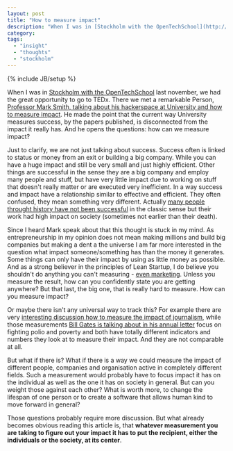 ```yaml
---
layout: post
title: "How to measure impact"
description: "When I was in [Stockholm with the OpenTechSchool](http://blog.opentechschool.org/2012/09/stockholm-calling.html) last november, we had the great opportunity to go to TEDx. There we met a remarkable Person, [Professor Mark Smith, talking about his hackerspace at University and how to measure impact](http://www.youtube.com/watch?v=BF56NEcmWDE). He made the point that the current way University measures success, by the papers published, is disconnected from the impact it really has. And he opens the questions: how can we measure impact?"
category: 
tags: 
  - "insight"
  - "thoughts"
  - "stockholm"
---
```

{% include JB/setup %}

When I was in [Stockholm with the OpenTechSchool](http://blog.opentechschool.org/2012/09/stockholm-calling.html) last november, we had the great opportunity to go to TEDx. There we met a remarkable Person, [Professor Mark Smith, talking about his hackerspace at University and how to measure impact](http://www.youtube.com/watch?v=BF56NEcmWDE). He made the point that the current way University measures success, by the papers published, is disconnected from the impact it really has. And he opens the questions: how can we measure impact?

Just to clarify, we are not just talking about success. Success often is linked to status or money from an exit or building a big company. While you can have a huge impact and still be very small and just highly efficient. Other things are successful in the sense they are a big company and employ many people and stuff, but have very little impact due to working on stuff that doesn't really matter or are executed very inefficient. In a way success and impact have a relationship similar to effective and efficient. They often confused, they mean something very different. Actually [many people throught history have not been successful](http://mentalfloss.com/article/28010/10-cultural-giants-who-died-coinless) in the classic sense but their work had high impact on society (sometimes not earlier than their death).

Since I heard Mark speak about that this thought is stuck in my mind. As entrepreneurship in my opinion does not mean making millions and build big companies but making a dent a the universe I am far more interested in the question what impact someone/something has than the money it generates. Some things can only have their impact by using as little money as possible. And as a strong believer in the principles of Lean Startup, I do believe you shouldn't do anything you can't measuring - [even marketing](/2012/05/23/dont-do-non-performance-marketing/). Unless you measure the result, how can you confidently state you are getting anywhere? But that last, the big one, that is really hard to measure. How can you measure impact?

Or maybe there isn't any universal way to track this? For example there are very [interesting discussion how to measure the impact of journalism](http://www.niemanlab.org/2012/08/metrics-metrics-everywhere-how-do-we-measure-the-impact-of-journalism/), while those measurements [Bill Gates is talking about in his annual letter](http://annualletter.gatesfoundation.org/) focus on fighting polio and poverty and both have totally different indicators and numbers they look at to measure their impact. And they are not comparable at all. 

But what if there is? What if there is a way we could measure the impact of different people, companies and organisation active in completely different fields. Such a measurement would probably have to focus impact it has on the individual as well as the one it has on society in general. But can you weight those against each other? What is worth more, to change the lifespan of one person or to create a software that allows human kind to move forward in general?

Those questions probably require more discussion. But what already becomes obvious reading this article is, that **whatever measurement you are taking to figure out your impact it has to put the recipient, either the individuals or the society, at its center**. 